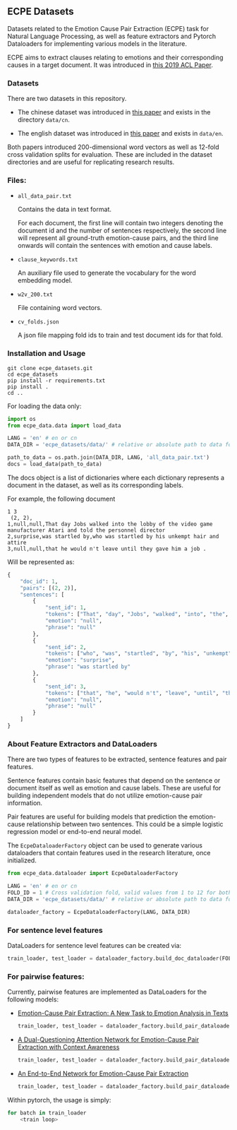 ## ECPE Datasets

Datasets related to the Emotion Cause Pair Extraction (ECPE) task for Natural Language Processing, as well as feature extractors and Pytorch Dataloaders for implementing various models in the literature.

ECPE aims to extract clauses relating to emotions and their corresponding causes in a target document. It was introduced in [this 2019 ACL Paper](https://aclanthology.org/P19-1096.pdf).

### Datasets

There are two datasets in this repository.

- The chinese dataset was introduced in [this paper](https://aclanthology.org/P19-1096.pdf) and exists in the directory `data/cn`.

- The english dataset was introduced in [this paper](https://aaditya-singh.github.io/data/ECPE.pdf) and exists in `data/en`.

Both papers introduced 200-dimensional word vectors as well as 12-fold cross validation splits for evaluation. These are included in the dataset directories and are useful for replicating research results.

### Files:

- `all_data_pair.txt`

    Contains the data in text format. 

    For each document, the first line will contain two integers denoting the document id and the number of sentences respectively, the second line will represent all ground-truth emotion-cause pairs, and the third line onwards will contain the sentences with emotion and cause labels.

- `clause_keywords.txt`

    An auxiliary file used to generate the vocabulary for the word embedding model.

- `w2v_200.txt`

    File containing word vectors.

- `cv_folds.json`

    A json file mapping fold ids to train and test document ids for that fold.

### Installation and Usage

```
git clone ecpe_datasets.git
cd ecpe_datasets
pip install -r requirements.txt
pip install .
cd ..
```

For loading the data only:

```python
import os
from ecpe_data.data import load_data

LANG = 'en' # en or cn
DATA_DIR = 'ecpe_datasets/data/' # relative or absolute path to data folder

path_to_data = os.path.join(DATA_DIR, LANG, 'all_data_pair.txt')
docs = load_data(path_to_data)
```

The docs object is a list of dictionaries where each dictionary represents a document in the dataset, as well as its corresponding labels.

For example, the following document

```
1 3
 (2, 2),
1,null,null,That day Jobs walked into the lobby of the video game manufacturer Atari and told the personnel director
2,surprise,was startled by,who was startled by his unkempt hair and attire
3,null,null,that he would n't leave until they gave him a job .
```

Will be represented as:

```python
{
    "doc_id": 1,
    "pairs": [(2, 2)],
    "sentences": [
        {
            "sent_id": 1,
            "tokens": ["That", "day", "Jobs", "walked", "into", "the", "lobby", "of", "the", "video", "game", "manufacturer", "Atari", "and", "told", "the", "personnel", "director"],
            "emotion": "null",
            "phrase": "null"
        },
        {
            "sent_id": 2,
            "tokens": ["who", "was", "startled", "by", "his", "unkempt", "hair", "and", "attire"],
            "emotion": "surprise",
            "phrase": "was startled by"
        },
        {
            "sent_id": 3,
            "tokens": ["that", "he", "would n't", "leave", "until", "they", "gave", "him", "a", "job", "."],
            "emotion": "null",
            "phrase": "null"
        }
    ]
}
```

### About Feature Extractors and DataLoaders

There are two types of features to be extracted, sentence features and pair features.

Sentence features contain basic features that depend on the sentence or document itself as well as emotion and cause labels. These are useful for building independent models that do not utilize emotion-cause pair information.

Pair features are useful for building models that prediction the emotion-cause relationship between two sentences. This could be a simple logistic regression model or end-to-end neural model.

The `EcpeDataloaderFactory` object can be used to generate various dataloaders that contain features used in the research literature, once initialized.

```python
from ecpe_data.dataloader import EcpeDataloaderFactory

LANG = 'en' # en or cn
FOLD_ID = 1 # Cross validation fold, valid values from 1 to 12 for both datasets
DATA_DIR = 'ecpe_datasets/data/' # relative or absolute path to data folder

dataloader_factory = EcpeDataloaderFactory(LANG, DATA_DIR)
```

### For sentence level features

DataLoaders for sentence level features can be created via:

```python
train_loader, test_loader = dataloader_factory.build_doc_dataloader(FOLD_ID=1, max_sen_len=30, max_doc_len=30, batch_size=32)
```

### For pairwise features:

Currently, pairwise features are implemented as DataLoaders for the following models:

- [Emotion-Cause Pair Extraction: A New Task to Emotion Analysis in Texts](https://aclanthology.org/P19-1096.pdf)

    ```python
    train_loader, test_loader = dataloader_factory.build_pair_dataloader_ecpe(FOLD_ID)
    ```

- [A Dual-Questioning Attention Network for Emotion-Cause Pair Extraction with Context Awareness](https://arxiv.org/pdf/2104.07221.pdf)

    ```python
    train_loader, test_loader = dataloader_factory.build_pair_dataloader_dqan(FOLD_ID)
    ```

- [An End-to-End Network for Emotion-Cause Pair Extraction](https://aaditya-singh.github.io/data/ECPE.pdf)

    ```python
    train_loader, test_loader = dataloader_factory.build_pair_dataloader_e2e(FOLD_ID)
    ```

Within pytorch, the usage is simply:

```python
for batch in train_loader
    <train loop>
```